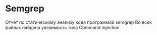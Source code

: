 # Semgrep
 
Отчёт по статическому анализу кода программой semgrep
Во всех файлах найдена уязвимость типа Command injection
